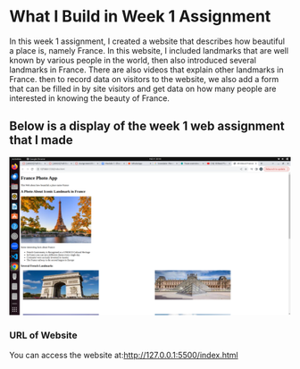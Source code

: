 # What I Build in Week 1 Assignment

In this week 1 assignment, I created a website that describes how beautiful a place is, namely France. In this website, I included landmarks that are well known by various people in the world, then also introduced several landmarks in France. There are also videos that explain other landmarks in France. then to record data on visitors to the website, we also add a form that can be filled in by site visitors and get data on how many people are interested in knowing the beauty of France.

## Below is a display of the week 1 web assignment that I made

![myphotolocal](Assets/Tampilan%20web.png)

### URL of Website

You can access the website at:http://127.0.0.1:5500/index.html